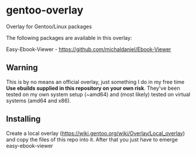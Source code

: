 gentoo-overlay
==============

Overlay for Gentoo/Linux packages

The following packages are available in this overlay:

Easy-Ebook-Viewer - https://github.com/michaldaniel/Ebook-Viewer

## Warning
This is by no means an official overlay, just something I do in my free time
**Use ebuilds supplied in this repository on your own risk**. They've been tested on my own system setup (~amd64) and (most likely) tested on virtual systems (amd64 and x86).

## Installing

Create a local overlay (https://wiki.gentoo.org/wiki/Overlay/Local_overlay) and copy the files of this repo into it. After that you just have to emerge easy-ebook-viewer
